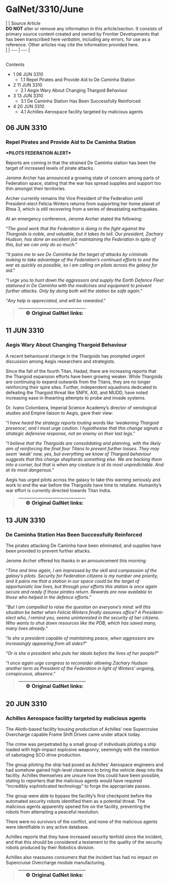 # GalNet/3310/June
|  | Source Article
<br>**DO NOT** alter or remove any information in this article/section. It consists of primary source content created and owned by Frontier Developments that has been transcribed here *verbatim*, including any errors, for use as a reference. Other articles may cite the information provided here.<br> |
| --- | --- |

## 

Contents

- 1 06 JUN 3310
    - 1.1 Repel Pirates and Provide Aid to De Caminha Station
- 2 11 JUN 3310
    - 2.1 Aegis Wary About Changing Thargoid Behaviour
- 3 13 JUN 3310
    - 3.1 De Caminha Station Has Been Successfully Reinforced
- 4 20 JUN 3310
    - 4.1 Achilles Aerospace facility targeted by malicious agents

## 06 JUN 3310

### Repel Pirates and Provide Aid to De Caminha Station

**\*PILOTS FEDERATION ALERT\***

Reports are coming in that the strained De Caminha station has been the target of increased levels of pirate attacks.

Jerome Archer has announced a growing state of concern among parts of Federation space, stating that the war has spread supplies and support too thin amongst their territories.

Archer currently remains the Vice President of the Federation until President-elect Felicia Winters returns from supporting her home planet of Rhea 3, which is still recovering from a series of devastating earthquakes.

At an emergency conference, Jerome Archer stated the following:

“*The good work that the Federation is doing in the fight against the Thargoids is noble, and valuable, but it takes its toll. Our president, Zachary Hudson, has done an excellent job maintaining the Federation in spite of this, but we can only do so much*.”

“*It pains me to see De Caminha be the target of attacks by criminals looking to take advantage of the Federation’s continued efforts to end the war as quickly as possible, so I am calling on pilots across the galaxy for aid*.”

“*I urge you to hunt down the aggressors and supply the Earth Defence Fleet stationed in De Caminha with the medicines and equipment to prevent further attacks. Only by doing both will the station be safe again*.”

“*Any help is appreciated, and will be rewarded*.”

> 
> 
> 
> |  | © Original GalNet links: |
> | --- | --- |
> 

## 11 JUN 3310

### Aegis Wary About Changing Thargoid Behaviour

A recent behavioural change in the Thargoids has prompted urgent discussion among Aegis researchers and strategists.

Since the fall of the fourth Titan, Hadad, there are increasing reports that the Thargoid expansion efforts have been growing weaker. While Thargoids are continuing to expand outwards from the Titans, they are no longer reinforcing their spire sites. Further, independent squadrons dedicated to defeating the Thargoid threat like SNPX, AXI, and MUDD, have noted increasing ease in thwarting attempts to probe and invade systems.

Dr. Ivano Colombera, Imperial Science Academy’s director of xenological studies and Empire liaison to Aegis, gave their view:

“*I have heard the strategy reports touting words like ‘weakening Thargoid presence’, and I must urge caution. I hypothesise that this change signals a strategic defensive response, not an enemy on their last legs*.”

“*I believe that the Thargoids are consolidating and planning, with the likely aim of reinforcing the final four Titans to prevent further losses. They may seem ‘weak’ now, yes, but everything we know of Thargoid behaviour suggests that this change shepherds something else. We are backing them into a corner, but that is when any creature is at its most unpredictable. And at its most dangerous*.”

Aegis has urged pilots across the galaxy to take this warning seriously and work to end the war before the Thargoids have time to retaliate. Humanity’s war effort is currently directed towards Titan Indra.

> 
> 
> 
> |  | © Original GalNet links: |
> | --- | --- |
> 

## 13 JUN 3310

### De Caminha Station Has Been Successfully Reinforced

The pirates attacking De Caminha have been eliminated, and supplies have been provided to prevent further attacks.

Jerome Archer offered his thanks in an announcement this morning:

“*Time and time again, I am impressed by the skill and compassion of the galaxy’s pilots. Security for Federation citizens is my number one priority, and it pains me that a station in our space could be the target of opportunistic low lives, but through your efforts this station is once again secure and ready if those pirates return. Rewards are now available to those who helped in the defence efforts*.”

“*But I am compelled to raise the question on everyone’s mind: will this situation be better when Felicia Winters finally assumes office? A President-elect who, I remind you, seems uninterested in the security of her citizens. Who wants to shut down resources like the PDB, which has saved many, many lives already*.”

“*Is she a president capable of maintaining peace, when aggressors are increasingly appearing from all sides?*”

“*Or is she a president who puts her ideals before the lives of her people?*”

“*I once again urge congress to reconsider allowing Zachary Hudson another term as President of the Federation in light of Winters’ ongoing, conspicuous, absence*.”

> 
> 
> 
> |  | © Original GalNet links: |
> | --- | --- |
> 

## 20 JUN 3310

### Achilles Aerospace facility targeted by malicious agents

The Alioth-based facility housing production of Achilles’ new Supercruise Overcharge capable Frame Shift Drives came under attack today.

The crime was perpetrated by a small group of individuals piloting a ship loaded with high-impact explosive weaponry, seemingly with the intention of sabotaging SCO drive production.

The group piloting the ship had posed as Achilles’ Aerospace engineers and had somehow gained high-level clearance to bring the vehicle deep into the facility. Achilles themselves are unsure how this could have been possible, stating to reporters that the malicious agents would have required “incredibly sophisticated technology” to forge the appropriate passes.

The group were able to bypass the facility’s first checkpoint before the automated security robots identified them as a potential threat. The malicious agents apparently opened fire on the facility, preventing the robots from attempting a peaceful resolution.

There were no survivors of the conflict, and none of the malicious agents were identifiable in any active database.

Achilles reports that they have increased security tenfold since the incident, and that this should be considered a testament to the quality of the security robots produced by their Robotics division.

Achilles also reassures consumers that the incident has had no impact on Supercruise Overcharge module manufacturing.

> 
> 
> 
> |  | © Original GalNet links: |
> | --- | --- |
>